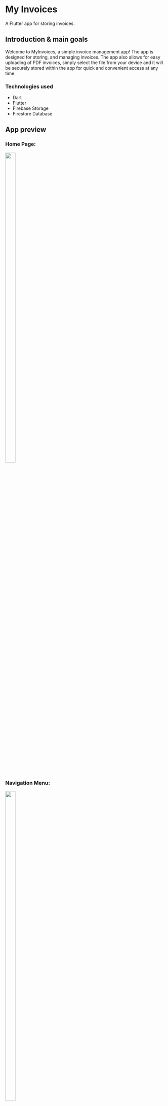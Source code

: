 # My Invoices

A Flutter app for storing invoices. 

## Introduction & main goals

Welcome to MyInvoices, a simple invoice management app! The app is designed for storing, and managing invoices. The app also allows for easy uploading of PDF invoices, simply select the file from your device and it will be securely stored within the app for quick and convenient access at any time.

### Technologies used
- Dart
- Flutter 
- Firebase Storage
- Firestore Database

## App preview

### Home Page:
<img src="https://github.com/fildogan/AppScreenshots/raw/main/MyInvoices/1.1.1/HomePage.png"  width=25% height=50%>

### Navigation Menu: 
<img src="https://github.com/fildogan/AppScreenshots/raw/main/MyInvoices/1.1.1/Menu.png"  width=25% height=50%>

### Add Invoice Page:
<img src="https://github.com/fildogan/AppScreenshots/raw/main/MyInvoices/1.1.1/AddInvoicePage.png"  width=25% height=50%>
<img src="https://github.com/fildogan/AppScreenshots/raw/main/MyInvoices/1.1.1/AddInvoicePageValidation.png"  width=25% height=50%>

### Invoice List:
<img src="https://github.com/fildogan/AppScreenshots/raw/main/MyInvoices/1.1.1/InvoiceListEmpty.png"  width=25% height=50%>
<img src="https://github.com/fildogan/AppScreenshots/raw/main/MyInvoices/1.1.1/InvoiceList.png"  width=25% height=50%>
<img src="https://github.com/fildogan/AppScreenshots/raw/main/MyInvoices/1.1.1/InvoiceListSort.png"  width=25% height=50%>

### Invoice Details Page:
<img src="https://github.com/fildogan/AppScreenshots/raw/main/MyInvoices/1.1.1/InvoiceDetails.png"  width=25% height=50%>

### PDF Preview:
<img src="https://github.com/fildogan/AppScreenshots/raw/main/MyInvoices/1.1.1/PdfPreview.png"  width=25% height=50%>

### Edit Invoice Page:
<img src="https://github.com/fildogan/AppScreenshots/raw/main/MyInvoices/1.1.1/EditInvoicePage.png"  width=25% height=50%>
